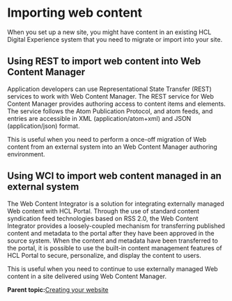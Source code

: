 # Importing web content 

When you set up a new site, you might have content in an existing HCL Digital Experience system that you need to migrate or import into your site.

## Using REST to import web content into Web Content Manager

Application developers can use Representational State Transfer \(REST\) services to work with Web Content Manager. The REST service for Web Content Manager provides authoring access to content items and elements. The service follows the Atom Publication Protocol, and atom feeds, and entries are accessible in XML \(application/atom+xml\) and JSON \(application/json\) format.

This is useful when you need to perform a once-off migration of Web content from an external system into an Web Content Manager authoring environment.

## Using WCI to import web content managed in an external system

The Web Content Integrator is a solution for integrating externally managed Web content with HCL Portal. Through the use of standard content syndication feed technologies based on RSS 2.0, the Web Content Integrator provides a loosely-coupled mechanism for transferring published content and metadata to the portal after they have been approved in the source system. When the content and metadata have been transferred to the portal, it is possible to use the built-in content management features of HCL Portal to secure, personalize, and display the content to users.

This is useful when you need to continue to use externally managed Web content in a site delivered using Web Content Manager.

**Parent topic:**[Creating your website ](../install/rm_4site.md)

